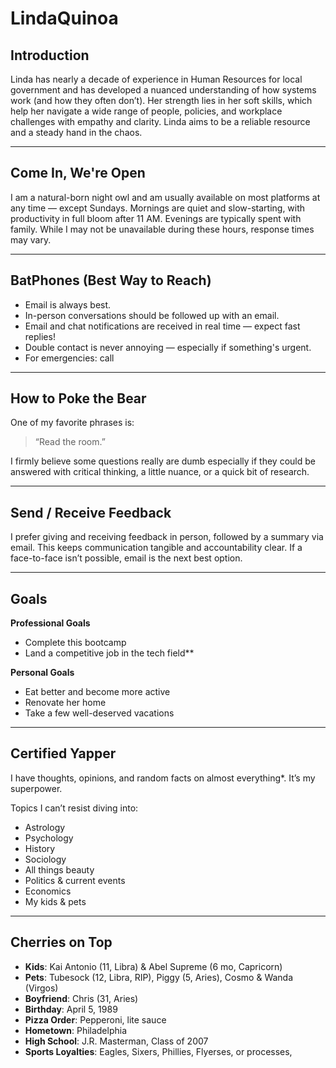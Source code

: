 # LindaQuinoa

## Introduction

Linda has nearly a decade of experience in Human Resources for local government and has developed a nuanced understanding of how systems work (and how they often don’t). Her strength lies in her soft skills, which help her navigate a wide range of people, policies, and workplace challenges with empathy and clarity. Linda aims to be a reliable resource and a steady hand in the chaos.

---

## Come In, We're Open

I am a natural-born night owl and am usually available on most platforms at any time — except Sundays. Mornings are quiet and slow-starting, with productivity in full bloom after 11 AM. Evenings are typically spent with family. While I may not be unavailable during these hours, response times may vary.

---

## BatPhones (Best Way to Reach)

- Email is always best.
- In-person conversations should be followed up with an email.
- Email and chat notifications are received in real time — expect fast replies!
- Double contact is never annoying — especially if something's urgent.
- For emergencies: call

---

## How to Poke the Bear

One of my favorite phrases is:  
> “Read the room.”  

I firmly believe some questions really are dumb especially if they could be answered with critical thinking, a little nuance, or a quick bit of research.

---

## Send / Receive Feedback

I prefer giving and receiving feedback in person, followed by a summary via email. This keeps communication tangible and accountability clear. If a face-to-face isn’t possible, email is the next best option.

---

## Goals

**Professional Goals**  
- Complete this bootcamp  
- Land a competitive job in the tech field**

**Personal Goals**  
- Eat better and become more active  
- Renovate her home  
- Take a few well-deserved vacations  

---

## Certified Yapper

I have thoughts, opinions, and random facts on almost everything*. It’s my superpower.

Topics I can’t resist diving into:
- Astrology
- Psychology
- History
- Sociology
- All things beauty
- Politics & current events
- Economics
- My kids & pets

---

## Cherries on Top

- **Kids**: Kai Antonio (11, Libra) & Abel Supreme (6 mo, Capricorn)  
- **Pets**: Tubesock (12, Libra, RIP), Piggy (5, Aries), Cosmo & Wanda (Virgos)  
- **Boyfriend**: Chris (31, Aries)  
- **Birthday**: April 5, 1989  
- **Pizza Order**: Pepperoni, lite sauce  
- **Hometown**: Philadelphia  
- **High School**: J.R. Masterman, Class of 2007  
- **Sports Loyalties**: Eagles, Sixers, Phillies, Flyerses, or processes, 
